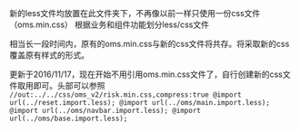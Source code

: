 新的less文件均放置在此文件夹下，不再像以前一样只使用一份css文件（oms.min.css）
根据业务和组件功能划分less/css文件

相当长一段时间内，原有的oms.min.css与新的css文件将共存。将采取新的css覆盖原有样式的形式。

更新于2016/11/17，现在开始不用引用oms.min.css文件了，自行创建新的css文件取用即可。头部可以参照
`
//out:../../css/oms_v2/risk.min.css,compress:true
@import url(../reset.import.less);
@import url(../oms/main.import.less);
@import url(../oms/navbar.import.less);
@import url(../oms/base.import.less);
`
